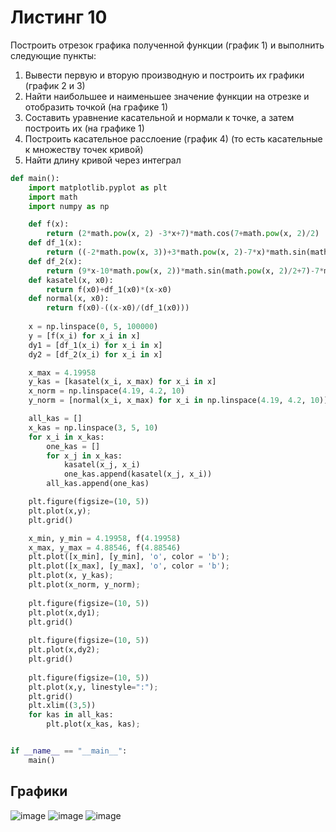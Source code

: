 # Листинг 10

Построить отрезок графика полученной функции (график 1) и выполнить
следующие пункты:
1. Вывести первую и вторую производную и построить их графики
(график 2 и 3)
2. Найти наибольшее и наименьшее значение функции на отрезке и
отобразить точкой (на графике 1)
3. Составить уравнение касательной и нормали к точке, а затем построить
их (на графике 1)
4. Построить касательное расслоение (график 4) (то есть касательные к
множеству точек кривой)
5. Найти длину кривой через интеграл

```py
def main():
    import matplotlib.pyplot as plt
    import math
    import numpy as np

    def f(x):
        return (2*math.pow(x, 2) -3*x+7)*math.cos(7+math.pow(x, 2)/2)
    def df_1(x):
        return ((-2*math.pow(x, 3))+3*math.pow(x, 2)-7*x)*math.sin(math.pow(x, 2)/2+7)+4*x*math.cos(math.pow(x, 2)/2+7)-3*math.cos(math.pow(x, 2)/2+7)
    def df_2(x):
        return (9*x-10*math.pow(x, 2))*math.sin(math.pow(x, 2)/2+7)-7*math.sin(math.pow(x, 2)/2+7)+((-2*math.pow(x, 4))+3*math.pow(x, 3)-7*math.pow(x, 2))*math.cos(math.pow(x, 2)/2+7)+4*math.cos(math.pow(x, 2)/2+7)
    def kasatel(x, x0):
        return f(x0)+df_1(x0)*(x-x0)
    def normal(x, x0):
        return f(x0)-((x-x0)/(df_1(x0)))    
    
    x = np.linspace(0, 5, 100000)
    y = [f(x_i) for x_i in x]
    dy1 = [df_1(x_i) for x_i in x]
    dy2 = [df_2(x_i) for x_i in x]

    x_max = 4.19958
    y_kas = [kasatel(x_i, x_max) for x_i in x]
    x_norm = np.linspace(4.19, 4.2, 10)
    y_norm = [normal(x_i, x_max) for x_i in np.linspace(4.19, 4.2, 10)]

    all_kas = []
    x_kas = np.linspace(3, 5, 10)
    for x_i in x_kas:
        one_kas = []
        for x_j in x_kas:
            kasatel(x_j, x_i)
            one_kas.append(kasatel(x_j, x_i))
        all_kas.append(one_kas)

    plt.figure(figsize=(10, 5))
    plt.plot(x,y);
    plt.grid()

    x_min, y_min = 4.19958, f(4.19958)
    x_max, y_max = 4.88546, f(4.88546)
    plt.plot([x_min], [y_min], 'o', color = 'b');
    plt.plot([x_max], [y_max], 'o', color = 'b');
    plt.plot(x, y_kas);
    plt.plot(x_norm, y_norm);    
    
    plt.figure(figsize=(10, 5))
    plt.plot(x,dy1);
    plt.grid()
    
    plt.figure(figsize=(10, 5))
    plt.plot(x,dy2);
    plt.grid()
    
    plt.figure(figsize=(10, 5))
    plt.plot(x,y, linestyle=":");
    plt.grid()
    plt.xlim((3,5))
    for kas in all_kas:
        plt.plot(x_kas, kas);


if __name__ == "__main__":
    main()    
```
## Графики
![image](https://user-images.githubusercontent.com/115024655/209986769-9619dded-b99c-40e8-bffb-3230ffc69f99.png)
![image](https://user-images.githubusercontent.com/115024655/209986803-2b5dba7a-dbdd-41f3-938d-920b56c6e866.png)
![image](https://user-images.githubusercontent.com/115024655/209986827-3be18709-5c66-412f-9954-7198beb834fb.png)


